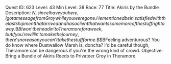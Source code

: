 Quest ID: 623
Level: 43
Min Level: 38
Race: 77
Title: Akiris by the Bundle
Description: $N, since I have you here, I got a message from Groy while you were gone. He mentioned bein' satisfied with the last shipment that arrived and has a client that wants some more of the stuff right away.$B$BI won't be headin' to Theramore for a week, but if you're willin' to make the journey, there's no reason you can't take the stuff for me.$B$BFeeling adventurous? You do know where Dustwallow Marsh is, doncha? I'd be careful though, Theramore can be dangerous if you're the wrong kind of crowd.
Objective: Bring a Bundle of Akiris Reeds to Privateer Groy in Theramore.
